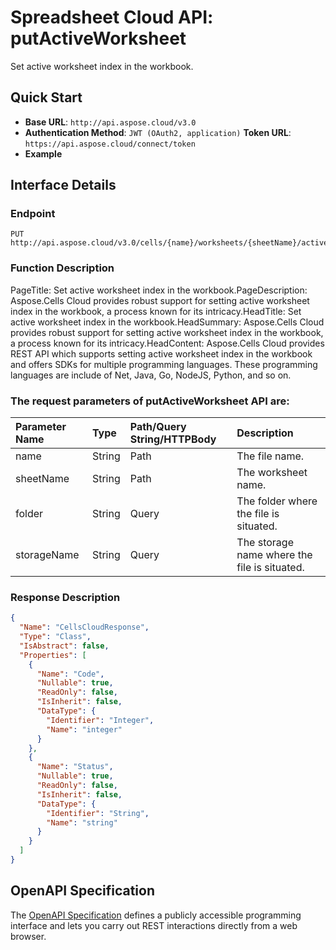 # **Spreadsheet Cloud API: putActiveWorksheet**

Set active worksheet index in the workbook. 


## **Quick Start**

- **Base URL**: `http://api.aspose.cloud/v3.0`
- **Authentication Method**: `JWT (OAuth2, application)`  **Token URL**: `https://api.aspose.cloud/connect/token`
- **Example** 

## **Interface Details**

### **Endpoint** 

```
PUT http://api.aspose.cloud/v3.0/cells/{name}/worksheets/{sheetName}/active
```
### **Function Description**
PageTitle: Set active worksheet index in the workbook.PageDescription: Aspose.Cells Cloud provides robust support for setting active worksheet index in the workbook, a process known for its intricacy.HeadTitle: Set active worksheet index in the workbook.HeadSummary: Aspose.Cells Cloud provides robust support for setting active worksheet index in the workbook, a process known for its intricacy.HeadContent: Aspose.Cells Cloud provides REST API which supports setting active worksheet index in the workbook and offers SDKs for multiple programming languages. These programming languages are include of Net, Java, Go, NodeJS, Python, and so on.

### The request parameters of **putActiveWorksheet** API are: 

| Parameter Name | Type | Path/Query String/HTTPBody | Description | 
| :- | :- | :- |:- | 
|name|String|Path|The file name.|
|sheetName|String|Path|The worksheet name.|
|folder|String|Query|The folder where the file is situated.|
|storageName|String|Query|The storage name where the file is situated.|

### **Response Description**
```json
{
  "Name": "CellsCloudResponse",
  "Type": "Class",
  "IsAbstract": false,
  "Properties": [
    {
      "Name": "Code",
      "Nullable": true,
      "ReadOnly": false,
      "IsInherit": false,
      "DataType": {
        "Identifier": "Integer",
        "Name": "integer"
      }
    },
    {
      "Name": "Status",
      "Nullable": true,
      "ReadOnly": false,
      "IsInherit": false,
      "DataType": {
        "Identifier": "String",
        "Name": "string"
      }
    }
  ]
}
```


## OpenAPI Specification

The [OpenAPI Specification](https://reference.aspose.cloud/cells/#/WorksheetsController/PutActiveWorksheet) defines a publicly accessible programming interface and lets you carry out REST interactions directly from a web browser.
